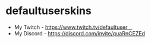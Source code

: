 # defaultuserskins

- My Twitch - https://www.twitch.tv/defaultuser__
- My Discord - https://discord.com/invite/quaRnCEZEd

#
